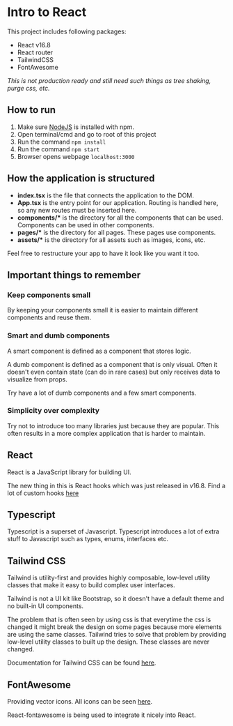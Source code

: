 # Intro to React

This project includes following packages:

- React v16.8
- React router
- TailwindCSS
- FontAwesome

_This is not production ready and still need such things as tree shaking, purge css, etc._

## How to run

1. Make sure [NodeJS](https://nodejs.org/en/download) is installed with npm.
2. Open terminal/cmd and go to root of this project
3. Run the command `npm install`
4. Run the command `npm start`
5. Browser opens webpage `localhost:3000`

## How the application is structured

- **index.tsx** is the file that connects the application to the DOM.
- **App.tsx** is the entry point for our application. Routing is handled here, so any new routes must be inserted here.
- **components/\*** is the directory for all the components that can be used. Components can be used in other components.
- **pages/\*** is the directory for all pages. These pages use components.
- **assets/\*** is the directory for all assets such as images, icons, etc.

Feel free to restructure your app to have it look like you want it too.

## Important things to remember

### Keep components small

By keeping your components small it is easier to maintain different components and reuse them.

### Smart and dumb components

A smart component is defined as a component that stores logic.

A dumb component is defined as a component that is only visual. Often it doesn't even contain state (can do in rare cases) but only receives data to visualize from props.

Try have a lot of dumb components and a few smart components.

### Simplicity over complexity

Try not to introduce too many libraries just because they are popular. This often results in a more complex application that is harder to maintain.

## React

React is a JavaScript library for building UI.

The new thing in this is React hooks which was just released in v16.8. Find a lot of custom hooks [here](https://nikgraf.github.io/react-hooks/)

## Typescript

Typescript is a superset of Javascript. Typescript introduces a lot of extra stuff to Javascript such as types, enums, interfaces etc.

## Tailwind CSS

Tailwind is utility-first and provides highly composable, low-level utility classes that make it easy to build complex user interfaces.

Tailwind is not a UI kit like Bootstrap, so it doesn't have a default theme and no built-in UI components.

The problem that is often seen by using css is that everytime the css is changed it might break the design on some pages because more elements are using the same classes.
Tailwind tries to solve that problem by providing low-level utility classes to built up the design. These classes are never changed.

Documentation for Tailwind CSS can be found [here](https://tailwindcss.com/docs/what-is-tailwind).

## FontAwesome

Providing vector icons. All icons can be seen [here](https://fontawesome.com/icons).

React-fontawesome is being used to integrate it nicely into React.
